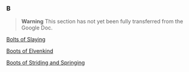 ### B

> **Warning**
> This section has not yet been fully transferred from the Google Doc.

[Bolts of Slaying](./Bolts_of_Slaying.md)

[Boots of Elvenkind](./Boots_of_Elvenkind.md)

[Boots of Striding and Springing](./Boots_of_Striding_and_Springing.md)
